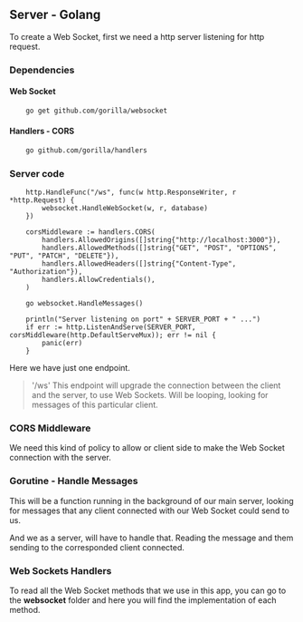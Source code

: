 ## Server - Golang
To create a Web Socket, first we need a http server listening for http request.

### Dependencies
#### Web Socket
```bash
    go get github.com/gorilla/websocket
```
#### Handlers - CORS
```bash
    go github.com/gorilla/handlers
```
### Server code
```golang
    http.HandleFunc("/ws", func(w http.ResponseWriter, r *http.Request) {
		websocket.HandleWebSocket(w, r, database)
	})

    corsMiddleware := handlers.CORS(
		handlers.AllowedOrigins([]string{"http://localhost:3000"}),
		handlers.AllowedMethods([]string{"GET", "POST", "OPTIONS", "PUT", "PATCH", "DELETE"}),
		handlers.AllowedHeaders([]string{"Content-Type", "Authorization"}),
		handlers.AllowCredentials(),
    )

    go websocket.HandleMessages()

    println("Server listening on port" + SERVER_PORT + " ...")
    if err := http.ListenAndServe(SERVER_PORT, corsMiddleware(http.DefaultServeMux)); err != nil {
	    panic(err)
    }
```
Here we have just one endpoint.

> '/ws'
This endpoint will upgrade the connection between the client and the server, to use Web Sockets.
Will be looping, looking for messages of this particular client.

### CORS Middleware
We need this kind of policy to allow or client side to make the Web Socket connection with the server.

### Gorutine - Handle Messages
This will be a function running in the background of our main server, looking for messages that any client connected with our Web Socket could send to us.

And we as a server, will have to handle that. Reading the message and them sending to the corresponded client connected.

### Web Sockets Handlers
To read all the Web Socket methods that we use in this app, you can go to the **websocket** folder and here you will find the implementation of each method.